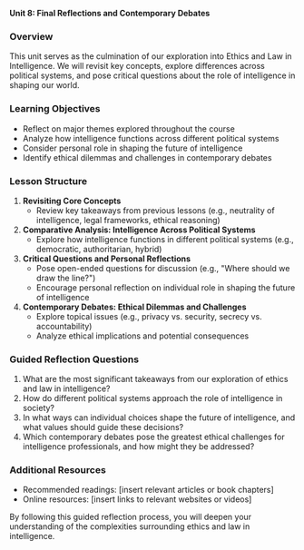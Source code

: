 **Unit 8: Final Reflections and Contemporary Debates**

### Overview

This unit serves as the culmination of our exploration into Ethics and Law in Intelligence. We will revisit key concepts, explore differences across political systems, and pose critical questions about the role of intelligence in shaping our world.

### Learning Objectives

* Reflect on major themes explored throughout the course
* Analyze how intelligence functions across different political systems
* Consider personal role in shaping the future of intelligence
* Identify ethical dilemmas and challenges in contemporary debates

### Lesson Structure

1. **Revisiting Core Concepts**
	* Review key takeaways from previous lessons (e.g., neutrality of intelligence, legal frameworks, ethical reasoning)
2. **Comparative Analysis: Intelligence Across Political Systems**
	* Explore how intelligence functions in different political systems (e.g., democratic, authoritarian, hybrid)
3. **Critical Questions and Personal Reflections**
	* Pose open-ended questions for discussion (e.g., "Where should we draw the line?")
	* Encourage personal reflection on individual role in shaping the future of intelligence
4. **Contemporary Debates: Ethical Dilemmas and Challenges**
	* Explore topical issues (e.g., privacy vs. security, secrecy vs. accountability)
	* Analyze ethical implications and potential consequences

### Guided Reflection Questions

1. What are the most significant takeaways from our exploration of ethics and law in intelligence?
2. How do different political systems approach the role of intelligence in society?
3. In what ways can individual choices shape the future of intelligence, and what values should guide these decisions?
4. Which contemporary debates pose the greatest ethical challenges for intelligence professionals, and how might they be addressed?

### Additional Resources

* Recommended readings: [insert relevant articles or book chapters]
* Online resources: [insert links to relevant websites or videos]

By following this guided reflection process, you will deepen your understanding of the complexities surrounding ethics and law in intelligence.